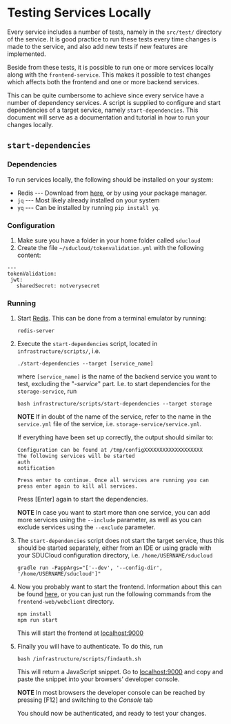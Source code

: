 # Testing Services Locally

Every service includes a number of tests, namely in the `src/test/`
directory of the service. It is good practice to run these tests every
time changes is made to the service, and also add new tests if new
features are implemented.

Beside from these tests, it is possible to run one or more services
locally along with the `frontend-service`. This makes it possible to
test changes which affects both the frontend and one or more backend
services.

This can be quite cumbersome to achieve since every service have a
number of dependency services. A script is supplied to configure and
start dependencies of a target service, namely `start-dependencies`.
This document will serve as a documentation and tutorial in how to run
your changes locally.

## `start-dependencies`

### Dependencies 
To run services locally, the following should be installed on your
system:
 
 - Redis --- Download from [here](https://redis.io/download), or by using your package manager.
 - `jq` --- Most likely already installed on your system 
 - `yq` --- Can be installed by running `pip install yq`.
 
### Configuration

1. Make sure you have a folder in your home folder called `sducloud`
2. Create the file `~/sducloud/tokenvalidation.yml` with the following content:

```
---
tokenValidation:
 jwt:
   sharedSecret: notverysecret
```

### Running

1. Start [Redis](https://redis.io). This can be done from a terminal
emulator by running:
    ```
    redis-server
    ```

2. Execute the `start-dependencies` script, located in 
   `infrastructure/scripts/`, i.e. 
    
    ```
    ./start-dependencies --target [service_name]
    ```
    
    where `[service_name]` is the name of the backend service you want
    to test, excluding the "_-service_" part. I.e. to start dependencies
    for the `storage-service`, run

    ```
    bash infrastructure/scripts/start-dependencies --target storage
    ```
    
    __NOTE__ If in doubt of the name of the service, refer to the name in the
    `service.yml` file of the service, i.e. `storage-service/service.yml`.
    
    If everything have been set up correctly, the output should similar
    to:
    
    ```         
    Configuration can be found at /tmp/configXXXXXXXXXXXXXXXXXXX
    The following services will be started
    auth
    notification

    Press enter to continue. Once all services are running you can
    press enter again to kill all services. 
    ``` 
    Press \[Enter\] again to start the dependencies.
    
    __NOTE__ In case you want to start more than one service, you can
    add more services using the `--include` parameter, as well as you
    can exclude services using the `--exclude` parameter.
    
3.  The `start-dependencies` script does not start the target service,
    thus this should be started separately, either from an IDE or using
    gradle with your SDUCloud configuration directory, i.e.
    `/home/USERNAME/sducloud`

    ```
    gradle run -PappArgs="['--dev', '--config-dir', '/home/USERNAME/sducloud']"
    ```
    
4.  Now you probably want to start the frontend. Information about
    this can be found [here](../../../frontend-web.html), or you can
    just run the following commands from the `frontend-web/webclient`
    directory.
    
    ```
    npm install 
    npm run start 
    ``` 
    
    This will start the frontend at [localhost:9000](http://localhost:9000)
    
5.  Finally you will have to authenticate. To do this, run
    
    ```
    bash /infrastructure/scripts/findauth.sh
    ```
    
    This will return a JavaScript snippet. Go to [localhost:9000](http://localhost:9000)
    and copy and paste the snippet into your browsers' developer console.
    
    __NOTE__ In most browsers the developer console can be reached by pressing
    \[F12\] and switching to the _Console_ tab
    
    You should now be authenticated, and ready to test your changes.
    
